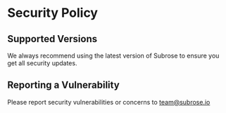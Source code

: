 # Security Policy

## Supported Versions

We always recommend using the latest version of Subrose to ensure you get all security updates.

## Reporting a Vulnerability

Please report security vulnerabilities or concerns to team@subrose.io
